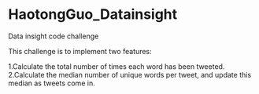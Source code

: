 # HaotongGuo_Datainsight
Data insight code challenge

This challenge is to implement two features:

1.Calculate the total number of times each word has been tweeted.
2.Calculate the median number of unique words per tweet, and update this median as tweets come in.

